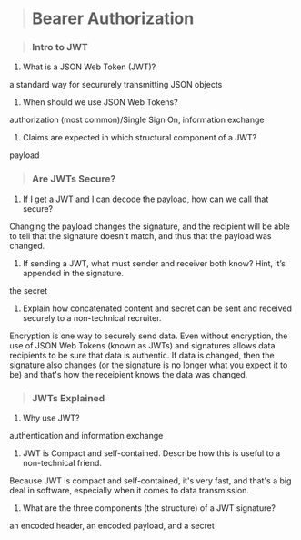 > # Bearer Authorization

> ### Intro to JWT

1. What is a JSON Web Token (JWT)?

a standard way for secururely transmitting JSON objects

1. When should we use JSON Web Tokens?

authorization (most common)/Single Sign On, information exchange

1. Claims are expected in which structural component of a JWT?

payload

> ### Are JWTs Secure?

1. If I get a JWT and I can decode the payload, how can we call that secure?

Changing the payload changes the signature, and the recipient will be able to tell that the signature doesn't match, and thus that the payload was changed.

1. If sending a JWT, what must sender and receiver both know? Hint, it’s appended in the signature.

the secret

1. Explain how concatenated content and secret can be sent and received securely to a non-technical recruiter.

Encryption is one way to securely send data. Even without encryption, the use of JSON Web Tokens (known as JWTs) and signatures allows data recipients to be sure that data is authentic. If data is changed, then the signature also changes (or the signature is no longer what you expect it to be) and that's how the receipient knows the data was changed.

> ### JWTs Explained

1. Why use JWT?

authentication and information exchange

1. JWT is Compact and self-contained. Describe how this is useful to a non-technical friend.

Because JWT is compact and self-contained, it's very fast, and that's a big deal in software, especially when it comes to data transmission.

1. What are the three components (the structure) of a JWT signature?

an encoded header, an encoded payload, and a secret
